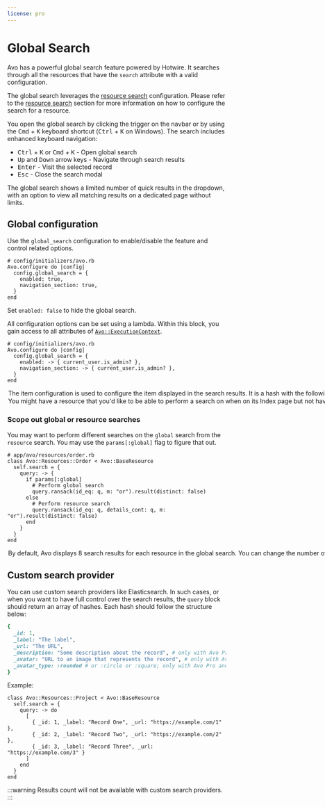 ```yaml
---
license: pro
---
```


# Global Search

Avo has a powerful global search feature powered by Hotwire. It searches through all the resources that have the `search` attribute with a valid configuration.

The global search leverages the [resource search](./resource-search) configuration. Please refer to the [resource search](./resource-search) section for more information on how to configure the search for a resource.

You open the global search by clicking the trigger on the navbar or by using the <kbd>Cmd</kbd> + <kbd>K</kbd> keyboard shortcut (<kbd>Ctrl</kbd> + <kbd>K</kbd> on Windows). The search includes enhanced keyboard navigation:

- <kbd>Ctrl</kbd> + <kbd>K</kbd> or <kbd>Cmd</kbd> + <kbd>K</kbd> - Open global search
- <kbd>Up</kbd> and <kbd>Down</kbd> arrow keys - Navigate through search results
- <kbd>Enter</kbd> - Visit the selected record
- <kbd>Esc</kbd> - Close the search modal

The global search shows a limited number of quick results in the dropdown, with an option to view all matching results on a dedicated page without limits.

## Global configuration

Use the `global_search` configuration to enable/disable the feature and control related options.

```ruby{3-6}
# config/initializers/avo.rb
Avo.configure do |config|
  config.global_search = {
    enabled: true,
    navigation_section: true,
  }
end
```

Set `enabled: false` to hide the global search.

All configuration options can be set using a lambda. Within this block, you gain access to all attributes of [`Avo::ExecutionContext`](./../execution-context).

```ruby{3-6}
# config/initializers/avo.rb
Avo.configure do |config|
  config.global_search = {
    enabled: -> { current_user.is_admin? },
    navigation_section: -> { current_user.is_admin? },
  }
end
```

<Option name="`item`">

The `item` configuration is used to configure the item displayed in the search results. It is a hash with the following options:

| Option | Description | Default | Possible Values |
|--------|-------------|---------|-----------------|
| `title` | The title of the search result | [Resource title](./../resources.html#self_title) | Any string |
| `description` | The description of the search result | `nil` | Any string |
| `image_url` | The URL of the image to display in the search result | `nil` | Any valid URL |
| `image_format` | The format of the image to display in the search result | `:square` | `:square`, `:rounded`, `:circle` |
| `path` | The path to redirect to when clicking the search result | Record's show page | Any valid path |

### Example with all configurations

```ruby{5-13}
# app/avo/resources/post.rb
class Avo::Resources::Post < Avo::BaseResource
  self.search = {
    query: -> { query.ransack(name_cont: q, body_cont: q, m: "or").result(distinct: false) },
    item: -> do
      {
        title: "[#{record.id}] #{record.name}",
        description: record.truncated_body,
        image_url: main_app.url_for(record.cover_photo),
        image_format: :rounded,
        path: avo.resources_post_path(record, custom: "search")
      }
    end
  }
end
```

</Option>

<Option name="`hide_on_global`">

You might have a resource that you'd like to be able to perform a search on when on its `Index` page but not have it present in the global search. You can hide it using `hide_on_global: true`.

```ruby{9}
class Avo::Resources::TeamMembership < Avo::BaseResource
  self.search = {
    query: -> { query.ransack(id_eq: q, m: "or").result(distinct: false) },
    item: -> do
      {
        description: record.level,
      }
    end,
    hide_on_global: true
  }
end
```
</Option>


### Scope out global or resource searches

You may want to perform different searches on the `global` search from the `resource` search. You may use the `params[:global]` flag to figure that out.

```ruby{5-11}
# app/avo/resources/order.rb
class Avo::Resources::Order < Avo::BaseResource
  self.search = {
    query: -> {
      if params[:global]
        # Perform global search
        query.ransack(id_eq: q, m: "or").result(distinct: false)
      else
        # Perform resource search
        query.ransack(id_eq: q, details_cont: q, m: "or").result(distinct: false)
      end
    }
  }
end
```

<Option name="`results_count`">

By default, Avo displays 8 search results for each resource in the global search. You can change the number of results displayed by configuring the `search_results_count` option:

```ruby{3}
# config/initializers/avo.rb
Avo.configure do |config|
  config.search_results_count = 16
end
```

You can also change the number of results displayed on individual resources:

```ruby{4}
# app/avo/resources/user.rb
class Avo::Resources::User < Avo::BaseResource
  self.search = {
    results_count: 5
    query: -> {
      # ...
    },
  }
end
```

You can also assign a lambda to dynamically set the value. Inside that block you have access to all attributes of the [`Avo::ExecutionContext`](./../execution-context).

```ruby{3}
class Avo::Resources::User < Avo::BaseResource
  self.search = {
    results_count: -> { user.admin? ? 30 : 10 }
  }
end
```

If you configure `results_count` by specifying it in the resource file then that number takes precedence over the global [`search_results_count`](#search_results_count) for that resource.

</Option>

## Custom search provider

You can use custom search providers like Elasticsearch.
In such cases, or when you want to have full control over the search results, the `query` block should return an array of hashes. Each hash should follow the structure below:

```ruby
{
  _id: 1,
  _label: "The label",
  _url: "The URL",
  _description: "Some description about the record", # only with Avo Pro and above
  _avatar: "URL to an image that represents the record", # only with Avo Pro and above
  _avatar_type: :rounded # or :circle or :square; only with Avo Pro and above
}
```

Example:

```ruby{2-10}
class Avo::Resources::Project < Avo::BaseResource
  self.search = {
    query: -> do
      [
        { _id: 1, _label: "Record One", _url: "https://example.com/1" },
        { _id: 2, _label: "Record Two", _url: "https://example.com/2" },
        { _id: 3, _label: "Record Three", _url: "https://example.com/3" }
      ]
    end
  }
end
```

:::warning
Results count will not be available with custom search providers.
:::
